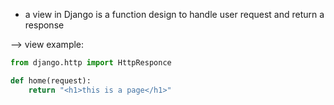 
- a view in Django is a function design to handle user request and return a response 

--> view example:
```python
from django.http import HttpResponce

def home(request):
	return "<h1>this is a page</h1>"
```